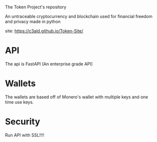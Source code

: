 The Token Project's repository

An untraceable cryptocurrency and blockchain used for financial freedom and privacy
made in python

site: https://c3ald.github.io/Token-Site/

# API
The api is FastAPI (An enterprise grade API)

# Wallets
The wallets are based off of Monero's wallet with multiple keys and one time use keys.

# Security
Run API with SSL!!!!